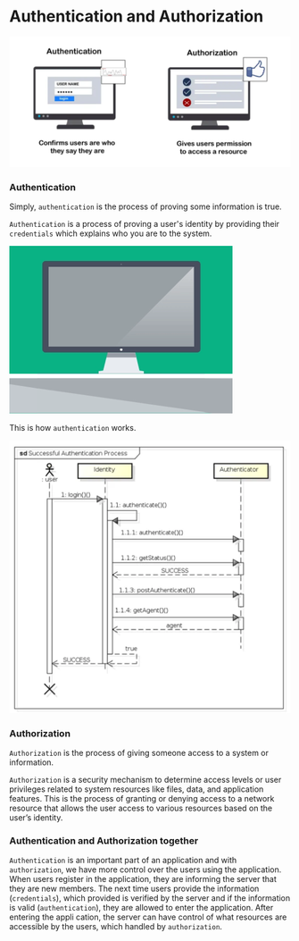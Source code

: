 # Authentication and Authorization

![alt text](image.png)

### Authentication

Simply, ``authentication`` is the process of proving some information is true.

``Authentication`` is a process of proving a user's identity by providing their ``credentials`` which explains who you are to the system.

![alt text](1_jeDPVfFFHwlnPbOOKzUzSw.gif)

This is how ``authentication`` works.

![alt text](image-1.png)

### Authorization

``Authorization`` is the process of giving someone access to a system or information.

``Authorization`` is a security mechanism to determine access levels or user privileges related to system resources like files,  data, and application features. This is the process of granting or denying access to a network resource that allows the user access to various resources based on the user’s identity.

### Authentication and Authorization together

``Authentication`` is an important part of an application and with ``authorization``, we have more control over the users using the application. When users register in the application, they are informing the server that they are new members. The next time users provide the information (``credentials``), which provided is verified by the server and if the information is valid (``authentication``), they are allowed to enter the application. After entering the appli cation, the server can have control of what resources are accessible by the users, which handled by ``authorization``.

